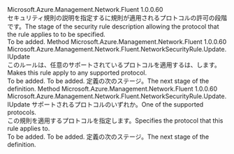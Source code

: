 <Type Name="IWithProtocol" FullName="Microsoft.Azure.Management.Network.Fluent.NetworkSecurityRule.Update.IWithProtocol">
  <TypeSignature Language="C#" Value="public interface IWithProtocol" />
  <TypeSignature Language="ILAsm" Value=".class public interface auto ansi abstract IWithProtocol" />
  <TypeSignature Language="DocId" Value="T:Microsoft.Azure.Management.Network.Fluent.NetworkSecurityRule.Update.IWithProtocol" />
  <TypeSignature Language="VB.NET" Value="Public Interface IWithProtocol" />
  <TypeSignature Language="F#" Value="type IWithProtocol = interface" />
  <AssemblyInfo>
    <AssemblyName>Microsoft.Azure.Management.Network.Fluent</AssemblyName>
    <AssemblyVersion>1.0.0.60</AssemblyVersion>
  </AssemblyInfo>
  <Interfaces />
  <Docs>
    <summary>
            <span data-ttu-id="e4847-101">セキュリティ規則の説明を指定するに規則が適用されるプロトコルの許可の段階です。</span><span class="sxs-lookup"><span data-stu-id="e4847-101">The stage of the security rule description allowing the protocol that the rule applies to to be specified.</span></span>
            </summary>
    <remarks>To be added.</remarks>
  </Docs>
  <Members>
    <Member MemberName="WithAnyProtocol">
      <MemberSignature Language="C#" Value="public Microsoft.Azure.Management.Network.Fluent.NetworkSecurityRule.Update.IUpdate WithAnyProtocol ();" />
      <MemberSignature Language="ILAsm" Value=".method public hidebysig newslot virtual instance class Microsoft.Azure.Management.Network.Fluent.NetworkSecurityRule.Update.IUpdate WithAnyProtocol() cil managed" />
      <MemberSignature Language="DocId" Value="M:Microsoft.Azure.Management.Network.Fluent.NetworkSecurityRule.Update.IWithProtocol.WithAnyProtocol" />
      <MemberSignature Language="VB.NET" Value="Public Function WithAnyProtocol () As IUpdate" />
      <MemberSignature Language="F#" Value="abstract member WithAnyProtocol : unit -&gt; Microsoft.Azure.Management.Network.Fluent.NetworkSecurityRule.Update.IUpdate" Usage="iWithProtocol.WithAnyProtocol " />
      <MemberType>Method</MemberType>
      <AssemblyInfo>
        <AssemblyName>Microsoft.Azure.Management.Network.Fluent</AssemblyName>
        <AssemblyVersion>1.0.0.60</AssemblyVersion>
      </AssemblyInfo>
      <ReturnValue>
        <ReturnType>Microsoft.Azure.Management.Network.Fluent.NetworkSecurityRule.Update.IUpdate</ReturnType>
      </ReturnValue>
      <Parameters />
      <Docs>
        <summary>
            <span data-ttu-id="e4847-102">このルールは、任意のサポートされているプロトコルを適用するは、します。</span><span class="sxs-lookup"><span data-stu-id="e4847-102">Makes this rule apply to any supported protocol.</span></span>
            </summary>
        <returns>To be added.</returns>
        <remarks>To be added.</remarks>
        <return><span data-ttu-id="e4847-103">定義の次のステージ。</span><span class="sxs-lookup"><span data-stu-id="e4847-103">The next stage of the definition.</span></span></return>
      </Docs>
    </Member>
    <Member MemberName="WithProtocol">
      <MemberSignature Language="C#" Value="public Microsoft.Azure.Management.Network.Fluent.NetworkSecurityRule.Update.IUpdate WithProtocol (string protocol);" />
      <MemberSignature Language="ILAsm" Value=".method public hidebysig newslot virtual instance class Microsoft.Azure.Management.Network.Fluent.NetworkSecurityRule.Update.IUpdate WithProtocol(string protocol) cil managed" />
      <MemberSignature Language="DocId" Value="M:Microsoft.Azure.Management.Network.Fluent.NetworkSecurityRule.Update.IWithProtocol.WithProtocol(System.String)" />
      <MemberSignature Language="VB.NET" Value="Public Function WithProtocol (protocol As String) As IUpdate" />
      <MemberSignature Language="F#" Value="abstract member WithProtocol : string -&gt; Microsoft.Azure.Management.Network.Fluent.NetworkSecurityRule.Update.IUpdate" Usage="iWithProtocol.WithProtocol protocol" />
      <MemberType>Method</MemberType>
      <AssemblyInfo>
        <AssemblyName>Microsoft.Azure.Management.Network.Fluent</AssemblyName>
        <AssemblyVersion>1.0.0.60</AssemblyVersion>
      </AssemblyInfo>
      <ReturnValue>
        <ReturnType>Microsoft.Azure.Management.Network.Fluent.NetworkSecurityRule.Update.IUpdate</ReturnType>
      </ReturnValue>
      <Parameters>
        <Parameter Name="protocol" Type="System.String" />
      </Parameters>
      <Docs>
        <param name="protocol"><span data-ttu-id="e4847-104">サポートされるプロトコルのいずれか。</span><span class="sxs-lookup"><span data-stu-id="e4847-104">One of the supported protocols.</span></span></param>
        <summary>
            <span data-ttu-id="e4847-105">この規則を適用するプロトコルを指定します。</span><span class="sxs-lookup"><span data-stu-id="e4847-105">Specifies the protocol that this rule applies to.</span></span>
            </summary>
        <returns>To be added.</returns>
        <remarks>To be added.</remarks>
        <return><span data-ttu-id="e4847-106">定義の次のステージ。</span><span class="sxs-lookup"><span data-stu-id="e4847-106">The next stage of the definition.</span></span></return>
      </Docs>
    </Member>
  </Members>
</Type>